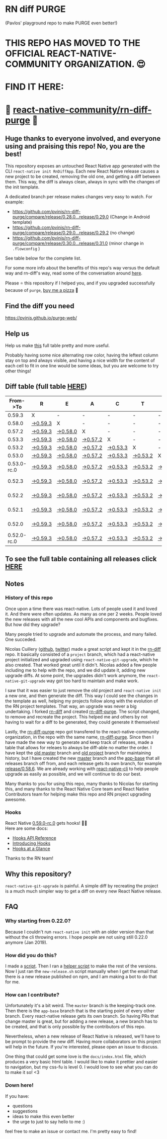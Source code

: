# RN diff PURGE
(Pavlos' playground repo to make PURGE even better!)

# THIS REPO HAS MOVED TO THE OFFICIAL REACT-NATIVE-COMMUNITY ORGANIZATION. 😍
# FIND IT HERE:  
# 💪 [react-native-community/rn-diff-purge](https://github.com/react-native-community/rn-diff-purge) 🎉
## Huge thanks to everyone involved, and everyone using and praising this repo! No, you are the best!

This repository exposes an untouched React Native app generated with the CLI
`react-native init RnDiffApp`. Each new React Native release causes a new project to be created, removing the old one, and getting a diff between them. This way, the diff is always clean, always in sync with the changes of the init template.

A dedicated branch per release makes changes very easy
to watch. For example:

* https://github.com/pvinis/rn-diff-purge/compare/release/0.28.0...release/0.29.0
(Change in Android template)
* https://github.com/pvinis/rn-diff-purge/compare/release/0.29.0...release/0.29.2
(no change)
* https://github.com/pvinis/rn-diff-purge/compare/release/0.30.0...release/0.31.0
(minor change in `.flowconfig` )

See table below for the complete list.

For some more info about the benefits of this repo's way versus the default way and rn-diff's way, read some of the conversation around [here](https://github.com/react-native-community/discussions-and-proposals/issues/68#issuecomment-452227478).

Please :star: this repository if I helped you, and if you upgraded successfully because of `purge`, [buy me a pizza](https://www.buymeacoffee.com/DGWwHVZ4s) :pizza:

## Find the diff you need
https://pvinis.github.io/purge-web/

## Help us
Help us make [this](https://pvinis.github.io/rn-diff-purge) full table pretty and more useful.

Probably having some nice alternating row color, having the leftest column stay on top and always visible, and having a nice width for the content of each cell to fit in one line would be some ideas, but you are welcome to try other things!

## Diff table (full table [HERE](https://pvinis.github.io/rn-diff-purge))

| From->To    | R                                                                                               | E                                                                                               | A                                                                                               | C                                                                                               | T                                                                                               |                                                                                                 | N                                                                                                         | A                                                                                               | T                                                                                               | I                                                                                               | V                                                                                               | E   |
| ----------- | ----------------------------------------------------------------------------------------------- | ----------------------------------------------------------------------------------------------- | ----------------------------------------------------------------------------------------------- | ----------------------------------------------------------------------------------------------- | ----------------------------------------------------------------------------------------------- | ----------------------------------------------------------------------------------------------- | --------------------------------------------------------------------------------------------------------- | ----------------------------------------------------------------------------------------------- | ----------------------------------------------------------------------------------------------- | ----------------------------------------------------------------------------------------------- | ----------------------------------------------------------------------------------------------- | --- |
| 0.59.3      | X                                                                                               | -                                                                                               | -                                                                                               | -                                                                                               | -                                                                                               | -                                                                                               | -                                                                                                         | -                                                                                               | -                                                                                               | -                                                                                               | -                                                                                               | -   |
| 0.58.0      | [->0.59.3](https://github.com/pvinis/rn-diff-purge/compare/release/0.58.0..release/0.59.3)      | X                                                                                               | -                                                                                               | -                                                                                               | -                                                                                               | -                                                                                               | -                                                                                                         | -                                                                                               | -                                                                                               | -                                                                                               | -                                                                                               | -   |
| 0.57.2      | [->0.59.3](https://github.com/pvinis/rn-diff-purge/compare/release/0.57.2..release/0.59.3)      | [->0.58.0](https://github.com/pvinis/rn-diff-purge/compare/release/0.57.2..release/0.58.0)      | X                                                                                               | -                                                                                               | -                                                                                               | -                                                                                               | -                                                                                                         | -                                                                                               | -                                                                                               | -                                                                                               | -                                                                                               | -   |
| 0.53.3      | [->0.59.3](https://github.com/pvinis/rn-diff-purge/compare/release/0.53.3..release/0.59.3)      | [->0.58.0](https://github.com/pvinis/rn-diff-purge/compare/release/0.53.3..release/0.58.0)      | [->0.57.2](https://github.com/pvinis/rn-diff-purge/compare/release/0.53.3..release/0.57.2)      | X                                                                                               | -                                                                                               | -                                                                                               | -                                                                                                         | -                                                                                               | -                                                                                               | -                                                                                               | -                                                                                               | -   |
| 0.53.2      | [->0.59.3](https://github.com/pvinis/rn-diff-purge/compare/release/0.53.2..release/0.59.3)      | [->0.58.0](https://github.com/pvinis/rn-diff-purge/compare/release/0.53.2..release/0.58.0)      | [->0.57.2](https://github.com/pvinis/rn-diff-purge/compare/release/0.53.2..release/0.57.2)      | [->0.53.3](https://github.com/pvinis/rn-diff-purge/compare/release/0.53.2..release/0.53.3)      | X                                                                                               | -                                                                                               | -                                                                                                         | -                                                                                               | -                                                                                               | -                                                                                               | -                                                                                               | -   |
| 0.53.0      | [->0.59.3](https://github.com/pvinis/rn-diff-purge/compare/release/0.53.0..release/0.59.3)      | [->0.58.0](https://github.com/pvinis/rn-diff-purge/compare/release/0.53.0..release/0.58.0)      | [->0.57.2](https://github.com/pvinis/rn-diff-purge/compare/release/0.53.0..release/0.57.2)      | [->0.53.3](https://github.com/pvinis/rn-diff-purge/compare/release/0.53.0..release/0.53.3)      | [->0.53.2](https://github.com/pvinis/rn-diff-purge/compare/release/0.53.0..release/0.53.2)      | X                                                                                               | -                                                                                                         | -                                                                                               | -                                                                                               | -                                                                                               | -                                                                                               | -   |
| 0.53.0-rc.0 | [->0.59.3](https://github.com/pvinis/rn-diff-purge/compare/release/0.53.0-rc.0..release/0.59.3) | [->0.58.0](https://github.com/pvinis/rn-diff-purge/compare/release/0.53.0-rc.0..release/0.58.0) | [->0.57.2](https://github.com/pvinis/rn-diff-purge/compare/release/0.53.0-rc.0..release/0.57.2) | [->0.53.3](https://github.com/pvinis/rn-diff-purge/compare/release/0.53.0-rc.0..release/0.53.3) | [->0.53.2](https://github.com/pvinis/rn-diff-purge/compare/release/0.53.0-rc.0..release/0.53.2) | [->0.53.0](https://github.com/pvinis/rn-diff-purge/compare/release/0.53.0-rc.0..release/0.53.0) | X                                                                                                         | -                                                                                               | -                                                                                               | -                                                                                               | -                                                                                               | -   |
| 0.52.3      | [->0.59.3](https://github.com/pvinis/rn-diff-purge/compare/release/0.52.3..release/0.59.3)      | [->0.58.0](https://github.com/pvinis/rn-diff-purge/compare/release/0.52.3..release/0.58.0)      | [->0.57.2](https://github.com/pvinis/rn-diff-purge/compare/release/0.52.3..release/0.57.2)      | [->0.53.3](https://github.com/pvinis/rn-diff-purge/compare/release/0.52.3..release/0.53.3)      | [->0.53.2](https://github.com/pvinis/rn-diff-purge/compare/release/0.52.3..release/0.53.2)      | [->0.53.0](https://github.com/pvinis/rn-diff-purge/compare/release/0.52.3..release/0.53.0)      | [->0.53.0-rc.0](https://github.com/pvinis/rn-diff-purge/compare/release/0.52.3..release/0.53.0-rc.0)      | X                                                                                               | -                                                                                               | -                                                                                               | -                                                                                               | -   |
| 0.52.2      | [->0.59.3](https://github.com/pvinis/rn-diff-purge/compare/release/0.52.2..release/0.59.3)      | [->0.58.0](https://github.com/pvinis/rn-diff-purge/compare/release/0.52.2..release/0.58.0)      | [->0.57.2](https://github.com/pvinis/rn-diff-purge/compare/release/0.52.2..release/0.57.2)      | [->0.53.3](https://github.com/pvinis/rn-diff-purge/compare/release/0.52.2..release/0.53.3)      | [->0.53.2](https://github.com/pvinis/rn-diff-purge/compare/release/0.52.2..release/0.53.2)      | [->0.53.0](https://github.com/pvinis/rn-diff-purge/compare/release/0.52.2..release/0.53.0)      | [->0.53.0-rc.0](https://github.com/pvinis/rn-diff-purge/compare/release/0.52.2..release/0.53.0-rc.0)      | [->0.52.3](https://github.com/pvinis/rn-diff-purge/compare/release/0.52.2..release/0.52.3)      | X                                                                                               | -                                                                                               | -                                                                                               | -   |
| 0.52.1      | [->0.59.3](https://github.com/pvinis/rn-diff-purge/compare/release/0.52.1..release/0.59.3)      | [->0.58.0](https://github.com/pvinis/rn-diff-purge/compare/release/0.52.1..release/0.58.0)      | [->0.57.2](https://github.com/pvinis/rn-diff-purge/compare/release/0.52.1..release/0.57.2)      | [->0.53.3](https://github.com/pvinis/rn-diff-purge/compare/release/0.52.1..release/0.53.3)      | [->0.53.2](https://github.com/pvinis/rn-diff-purge/compare/release/0.52.1..release/0.53.2)      | [->0.53.0](https://github.com/pvinis/rn-diff-purge/compare/release/0.52.1..release/0.53.0)      | [->0.53.0-rc.0](https://github.com/pvinis/rn-diff-purge/compare/release/0.52.1..release/0.53.0-rc.0)      | [->0.52.3](https://github.com/pvinis/rn-diff-purge/compare/release/0.52.1..release/0.52.3)      | [->0.52.2](https://github.com/pvinis/rn-diff-purge/compare/release/0.52.1..release/0.52.2)      | X                                                                                               | -                                                                                               | -   |
| 0.52.0      | [->0.59.3](https://github.com/pvinis/rn-diff-purge/compare/release/0.52.0..release/0.59.3)      | [->0.58.0](https://github.com/pvinis/rn-diff-purge/compare/release/0.52.0..release/0.58.0)      | [->0.57.2](https://github.com/pvinis/rn-diff-purge/compare/release/0.52.0..release/0.57.2)      | [->0.53.3](https://github.com/pvinis/rn-diff-purge/compare/release/0.52.0..release/0.53.3)      | [->0.53.2](https://github.com/pvinis/rn-diff-purge/compare/release/0.52.0..release/0.53.2)      | [->0.53.0](https://github.com/pvinis/rn-diff-purge/compare/release/0.52.0..release/0.53.0)      | [->0.53.0-rc.0](https://github.com/pvinis/rn-diff-purge/compare/release/0.52.0..release/0.53.0-rc.0)      | [->0.52.3](https://github.com/pvinis/rn-diff-purge/compare/release/0.52.0..release/0.52.3)      | [->0.52.2](https://github.com/pvinis/rn-diff-purge/compare/release/0.52.0..release/0.52.2)      | [->0.52.1](https://github.com/pvinis/rn-diff-purge/compare/release/0.52.0..release/0.52.1)      | X                                                                                               | -   |
| 0.52.0-rc.0 | [->0.59.3](https://github.com/pvinis/rn-diff-purge/compare/release/0.52.0-rc.0..release/0.59.3) | [->0.58.0](https://github.com/pvinis/rn-diff-purge/compare/release/0.52.0-rc.0..release/0.58.0) | [->0.57.2](https://github.com/pvinis/rn-diff-purge/compare/release/0.52.0-rc.0..release/0.57.2) | [->0.53.3](https://github.com/pvinis/rn-diff-purge/compare/release/0.52.0-rc.0..release/0.53.3) | [->0.53.2](https://github.com/pvinis/rn-diff-purge/compare/release/0.52.0-rc.0..release/0.53.2) | [->0.53.0](https://github.com/pvinis/rn-diff-purge/compare/release/0.52.0-rc.0..release/0.53.0) | [->0.53.0-rc.0](https://github.com/pvinis/rn-diff-purge/compare/release/0.52.0-rc.0..release/0.53.0-rc.0) | [->0.52.3](https://github.com/pvinis/rn-diff-purge/compare/release/0.52.0-rc.0..release/0.52.3) | [->0.52.2](https://github.com/pvinis/rn-diff-purge/compare/release/0.52.0-rc.0..release/0.52.2) | [->0.52.1](https://github.com/pvinis/rn-diff-purge/compare/release/0.52.0-rc.0..release/0.52.1) | [->0.52.0](https://github.com/pvinis/rn-diff-purge/compare/release/0.52.0-rc.0..release/0.52.0) | X   |

## To see the full table containing all releases click [HERE](https://pvinis.github.io/rn-diff-purge)

## Notes

### History of this repo

Once upon a time there was react-native. Lots of people used it and loved it. And there were often updates. As many as one per 2 weeks. People loved the new releases with all the new cool APIs and components and bugfixes. But how did they upgrade?

Many people tried to upgrade and automate the process, and many failed. One succeded.

Nicolas Cuillery ([github](https://github.com/ncuillery), [twitter](https://twitter.com/ncuillery)) made a great script and kept it in the [rn-diff](https://github.com/ncuillery/rn-diff) repo. It basically consisted of a `project` branch, which had a react-native project initialized and upgraded using `react-native-git-upgrade`, which he also created. That worked great until it didn't. Nicolas added a few people including me to help with the repo, and we did update it, adding new upgrade diffs. At some point, the upgrades didn't work anymore, the `react-native-git-upgrade` way got too hard to maintain and make work.

I saw that it was easier to just remove the old project and `react-native init` a new one, and then generate the diff. This way I could see the changes in the template as well, helping my projects follow along with the evolution of the RN project templates. That way, an upgrade was never a big undertaking. I forked [rn-diff](https://github.com/ncuillery/rn-diff) and created [rn-diff-purge](https://github.com/pvinis/rn-diff-purge). The script changed, to remove and recreate the project. This helped me and others by not having to wait for a diff to be generated, they could generate it themselves!

Lastly, the [rn-diff-purge](https://github.com/pvinis/rn-diff-purge) repo got transfered to the react-native-community organization, in the repo with the same name, [rn-diff-purge](https://github.com/react-native-community/rn-diff-purge). Since then I have made the new way to generate and keep track of releases, made a table that allows for releaes to always be diff-able no matter the order. I have kept the [old master](https://github.com/pvinis/rn-diff-purge/tree/old/master) branch and [old project](https://github.com/pvinis/rn-diff-purge/tree/old/project) branch for maintaining history, but I have created the new [master](https://github.com/pvinis/rn-diff-purge/tree/master) branch and the [app-base](https://github.com/pvinis/rn-diff-purge/tree/app-base) that all releases branch off from, and each release gets its own branch, for example [release/0.58.6](https://github.com/pvinis/rn-diff-purge/tree/release/0.58.6). We are already working with [react-native-cli](https://github.com/react-native-community/react-native-cli) to help people upgrade as easily as possible, and we will continue to do our best.

Many thanks to you for using this repo, many thanks to Nicolas for starting this, and many thanks to the React Native Core team and React Native Contributors team for helping make this repo and RN project upgrading awesome.

### Hooks
React Native [0.59.0-rc.0](https://github.com/pvinis/rn-diff-purge#version-changes) gets hooks! 🎉🥳  
Here are some docs:
- [Hooks API Reference](https://reactjs.org/docs/hooks-reference.html)
- [Introducing Hooks](https://reactjs.org/docs/hooks-intro.html)
- [Hooks at a Glance](https://reactjs.org/docs/hooks-overview.html)

Thanks to the RN team!

## Why this repository?
`react-native-git-upgrade` is painful. A simple diff by recreating the project is a much much simpler way to get a diff on every new React Native release.

## FAQ

### Why starting from 0.22.0?

Because I couldn't run `react-native init` with an older version than that without the cli throwing errors. I hope people are not using still 0.22.0 anymore (Jan 2019).

### How did you do this?

I made a [script](https://github.com/pvinis/rn-diff-purge/blob/master/new-release.sh). Then I ran a [helper script](https://github.com/pvinis/rn-diff-purge/blob/master/new-release.sh) to make the rest of the versions.
Now I just ran the `new-release.sh` script manually when I get the email that there is a new release published on npm, and I am making a bot to do that for me.

### How can I contribute?

Unfortunately it's a bit weird. The `master` branch is the keeping-track one. Then there is the `app-base` branch that is the starting point of every other branch. Every react-native release gets its own branch. So having PRs that change master is great, but for adding a new release, a new branch has to be created, and that is only possible by the contributors of this repo.

Nevertheless, when a new release of React Native is released, we'll have to be prompt to provide
the new diff. Having more collaborators on this project will help in the future. If you're interested, please open an issue to discuss.

One thing that could get some love is the `docs/index.html` file, which produces a very basic html table. I would like to make it prettier and easier to navigation, but my css-fu is level 0. I would love to see what you can do to make it so! <3

### Down here!

If you have: 
- questions
- suggestions
- ideas to make this even better
- the urge to just to say hello to me :)

feel free to make an issue or contact me. I'm pretty easy to find!
